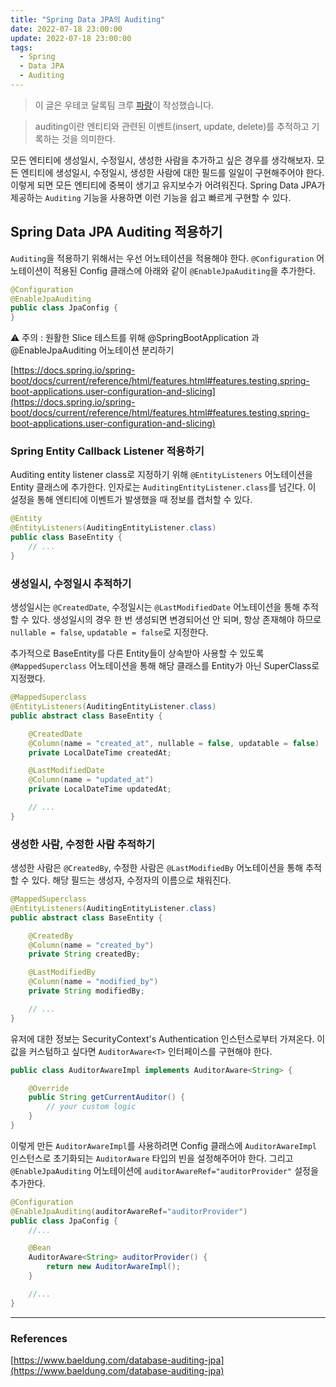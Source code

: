 ```yaml
---
title: "Spring Data JPA의 Auditing"
date: 2022-07-18 23:00:00
update: 2022-07-18 23:00:00
tags:
  - Spring
  - Data JPA
  - Auditing
---
```


> 이 글은 우테코 달록팀 크루 [파랑](https://github.com/summerlunaa)이 작성했습니다.

> auditing이란 엔티티와 관련된 이벤트(insert, update, delete)를 추적하고 기록하는 것을 의미한다.

모든 엔티티에 생성일시, 수정일시, 생성한 사람을 추가하고 싶은 경우를 생각해보자. 모든 엔티티에 생성일시, 수정일시, 생성한 사람에 대한 필드를 일일이 구현해주어야 한다. 이렇게 되면 모든 엔티티에 중복이 생기고 유지보수가 어려워진다. Spring Data JPA가 제공하는 `Auditing` 기능을 사용하면 이런 기능을 쉽고 빠르게 구현할 수 있다.

## Spring Data JPA Auditing 적용하기

`Auditing`을 적용하기 위해서는 우선 어노테이션을 적용해야 한다. `@Configuration` 어노테이션이 적용된 Config 클래스에 아래와 같이 `@EnableJpaAuditing`을 추가한다.

```java
@Configuration
@EnableJpaAuditing
public class JpaConfig {
}
```

⚠️ 주의 : 원활한 Slice 테스트를 위해 @SpringBootApplication 과 @EnableJpaAuditing 어노테이션 분리하기

[https://docs.spring.io/spring-boot/docs/current/reference/html/features.html#features.testing.spring-boot-applications.user-configuration-and-slicing](https://docs.spring.io/spring-boot/docs/current/reference/html/features.html#features.testing.spring-boot-applications.user-configuration-and-slicing)

### Spring Entity Callback Listener 적용하기

Auditing entity listener class로 지정하기 위해 `@EntityListeners` 어노테이션을 Entity 클래스에 추가한다. 인자로는 `AuditingEntityListener.class`를 넘긴다. 이 설정을 통해 엔티티에 이벤트가 발생했을 때 정보를 캡처할 수 있다.

```java
@Entity
@EntityListeners(AuditingEntityListener.class)
public class BaseEntity {
    // ...
}
```

### 생성일시, 수정일시 추적하기

생성일시는 `@CreatedDate`, 수정일시는 `@LastModifiedDate` 어노테이션을 통해 추적할 수 있다. 생성일시의 경우 한 번 생성되면 변경되어선 안 되며, 항상 존재해야 하므로 `nullable = false`, `updatable = false`로 지정한다.

추가적으로 BaseEntity를 다른 Entity들이 상속받아 사용할 수 있도록 `@MappedSuperclass` 어노테이션을 통해 해당 클래스를 Entity가 아닌 SuperClass로 지정했다.

```java
@MappedSuperclass
@EntityListeners(AuditingEntityListener.class)
public abstract class BaseEntity {

    @CreatedDate
    @Column(name = "created_at", nullable = false, updatable = false)
    private LocalDateTime createdAt;

    @LastModifiedDate
    @Column(name = "updated_at")
    private LocalDateTime updatedAt;

    // ...
}
```

### 생성한 사람, 수정한 사람 추적하기

생성한 사람은 `@CreatedBy`, 수정한 사람은 `@LastModifiedBy` 어노테이션을 통해 추적할 수 있다. 해당 필드는 생성자, 수정자의 이름으로 채워진다.

```java
@MappedSuperclass
@EntityListeners(AuditingEntityListener.class)
public abstract class BaseEntity {

    @CreatedBy
    @Column(name = "created_by")
    private String createdBy;

    @LastModifiedBy
    @Column(name = "modified_by")
    private String modifiedBy;

    // ...
}
```

유저에 대한 정보는 SecurityContext's Authentication 인스턴스로부터 가져온다. 이 값을 커스텀하고 싶다면 `AuditorAware<T>` 인터페이스를 구현해야 한다.

```java
public class AuditorAwareImpl implements AuditorAware<String> {

    @Override
    public String getCurrentAuditor() {
        // your custom logic
    }
}
```

이렇게 만든 `AuditorAwareImpl`를 사용하려면 Config 클래스에 `AuditorAwareImpl` 인스턴스로 초기화되는 `AuditorAware` 타입의 빈을 설정해주어야 한다. 그리고 `@EnableJpaAuditing` 어노테이션에 `auditorAwareRef="auditorProvider"` 설정을 추가한다.

```java
@Configuration
@EnableJpaAuditing(auditorAwareRef="auditorProvider")
public class JpaConfig {
    //...

    @Bean
    AuditorAware<String> auditorProvider() {
        return new AuditorAwareImpl();
    }

    //...
}
```

---

### References

[https://www.baeldung.com/database-auditing-jpa](https://www.baeldung.com/database-auditing-jpa)

